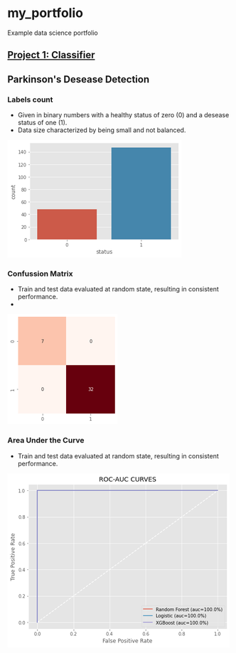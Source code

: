 # my_portfolio
Example data science portfolio

## [Project 1: Classifier](https://github.com/JJSSEE/my_portfolio/blob/main/notebooks/Parkinson's%20Disease.ipynb)

## Parkinson's Desease Detection

### Labels count
* Given in binary numbers with a healthy status of zero (0) and a desease status of one (1).
* Data size characterized by being small and not balanced.

![](https://github.com/JJSSEE/my_portfolio/blob/main/images/label_count.png)


### Confussion Matrix

* Train and test data evaluated at random state, resulting in consistent performance. 
* 
![](https://github.com/JJSSEE/my_portfolio/blob/main/images/heat_map.png)

### Area Under the Curve

* Train and test data evaluated at random state, resulting in consistent performance.

![](https://github.com/JJSSEE/my_portfolio/blob/main/images/roc_auc.png)

